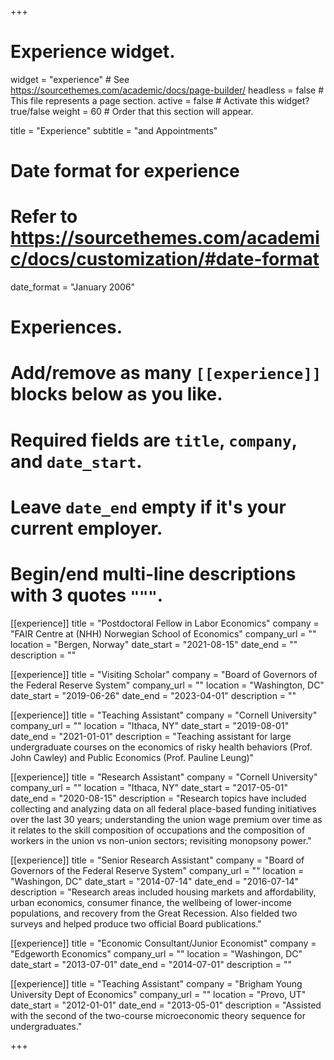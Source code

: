 +++
# Experience widget.
widget = "experience"  # See https://sourcethemes.com/academic/docs/page-builder/
headless = false  # This file represents a page section.
active = false  # Activate this widget? true/false
weight = 60  # Order that this section will appear.

title = "Experience"
subtitle = "and Appointments"

# Date format for experience
#   Refer to https://sourcethemes.com/academic/docs/customization/#date-format
date_format = "January 2006"

# Experiences.
#   Add/remove as many `[[experience]]` blocks below as you like.
#   Required fields are `title`, `company`, and `date_start`.
#   Leave `date_end` empty if it's your current employer.
#   Begin/end multi-line descriptions with 3 quotes `"""`.
[[experience]]
  title = "Postdoctoral Fellow in Labor Economics"
  company = "FAIR Centre at (NHH) Norwegian School of Economics"
  company_url = ""
  location = "Bergen, Norway"
  date_start = "2021-08-15"
  date_end = ""
  description = ""
  
[[experience]]
  title = "Visiting Scholar"
  company = "Board of Governors of the Federal Reserve System"
  company_url = ""
  location = "Washington, DC"
  date_start = "2019-06-26"
  date_end = "2023-04-01"
  description = ""

[[experience]]
  title = "Teaching Assistant"
  company = "Cornell University"
  company_url = ""
  location = "Ithaca, NY"
  date_start = "2019-08-01"
  date_end = "2021-01-01"
  description = "Teaching assistant for large undergraduate courses on the economics of risky health behaviors (Prof. John Cawley) and Public Economics (Prof. Pauline Leung)"


[[experience]]
  title = "Research Assistant"
  company = "Cornell University"
  company_url = ""
  location = "Ithaca, NY"
  date_start = "2017-05-01"
  date_end = "2020-08-15"
  description = "Research topics have included collecting and analyzing data on all federal place-based funding initiatives over the last 30 years; understanding the union wage premium over time as it relates to the skill composition of occupations and the composition of workers in the union vs non-union sectors; revisiting monopsony power."

[[experience]]
  title = "Senior Research Assistant"
  company = "Board of Governors of the Federal Reserve System"
  company_url = ""
  location = "Washingon, DC"
  date_start = "2014-07-14"
  date_end = "2016-07-14"
  description = "Research areas included housing markets and affordability, urban economics, consumer finance, the wellbeing of lower-income populations, and recovery from the Great Recession. Also fielded two surveys and helped produce two official Board publications."
  
[[experience]]
  title = "Economic Consultant/Junior Economist"
  company = "Edgeworth Economics"
  company_url = ""
  location = "Washingon, DC"
  date_start = "2013-07-01"
  date_end = "2014-07-01"
  description = ""

[[experience]]
  title = "Teaching Assistant"
  company = "Brigham Young University Dept of Economics"
  company_url = ""
  location = "Provo, UT"
  date_start = "2012-01-01"
  date_end = "2013-05-01"
  description = "Assisted with the second of the two-course microeconomic theory sequence for undergraduates."

+++
